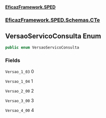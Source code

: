 #### [EficazFramework.SPED](EficazFrameworkSPED.md 'EficazFramework SPED')
### [EficazFramework.SPED.Schemas.CTe](EficazFramework.SPED.Schemas.CTe.md 'EficazFramework.SPED.Schemas.CTe')

## VersaoServicoConsulta Enum

```csharp
public enum VersaoServicoConsulta
```
### Fields

<a name='EficazFramework.SPED.Schemas.CTe.VersaoServicoConsulta.Versao_1_03'></a>

`Versao_1_03` 0

<a name='EficazFramework.SPED.Schemas.CTe.VersaoServicoConsulta.Versao_1_04'></a>

`Versao_1_04` 1

<a name='EficazFramework.SPED.Schemas.CTe.VersaoServicoConsulta.Versao_2_00'></a>

`Versao_2_00` 2

<a name='EficazFramework.SPED.Schemas.CTe.VersaoServicoConsulta.Versao_3_00'></a>

`Versao_3_00` 3

<a name='EficazFramework.SPED.Schemas.CTe.VersaoServicoConsulta.Versao_4_00'></a>

`Versao_4_00` 4